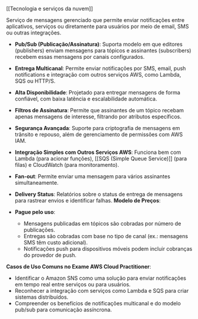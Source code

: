 [[Tecnologia e serviços da nuvem]]

Serviço de mensagens gerenciado que permite enviar notificações entre aplicativos, serviços ou diretamente para usuários por meio de email, SMS ou outras integrações.
- **Pub/Sub (Publicação/Assinatura)**: Suporta modelo em que editores (publishers) enviam mensagens para tópicos e assinantes (subscribers) recebem essas mensagens por canais configurados.
- **Entrega Multicanal**: Permite enviar notificações por SMS, email, push notifications e integração com outros serviços AWS, como Lambda, SQS ou HTTP/S.
- **Alta Disponibilidade**: Projetado para entregar mensagens de forma confiável, com baixa latência e escalabilidade automática.
- **Filtros de Assinatura**: Permite que assinantes de um tópico recebam apenas mensagens de interesse, filtrando por atributos específicos.
- **Segurança Avançada**: Suporte para criptografia de mensagens em trânsito e repouso, além de gerenciamento de permissões com AWS IAM.
- **Integração Simples com Outros Serviços AWS**: Funciona bem com Lambda (para acionar funções), [[SQS (Simple Queue Service)]] (para filas) e CloudWatch (para monitoramento).
- **Fan-out**: Permite enviar uma mensagem para vários assinantes simultaneamente.
- **Delivery Status**: Relatórios sobre o status de entrega de mensagens para rastrear envios e identificar falhas.
**Modelo de Preços**:

- **Pague pelo uso**:
    - Mensagens publicadas em tópicos são cobradas por número de publicações.
    - Entregas são cobradas com base no tipo de canal (ex.: mensagens SMS têm custo adicional).
    - Notificações push para dispositivos móveis podem incluir cobranças do provedor de push.

**Casos de Uso Comuns no Exame AWS Cloud Practitioner**:

- Identificar o Amazon SNS como uma solução para enviar notificações em tempo real entre serviços ou para usuários.
- Reconhecer a integração com serviços como Lambda e SQS para criar sistemas distribuídos.
- Compreender os benefícios de notificações multicanal e do modelo pub/sub para comunicação assíncrona.